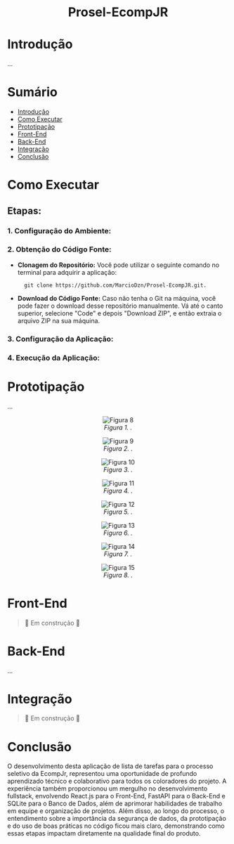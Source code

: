<div align="center">

# Prosel-EcompJR

</div>

<A name= "Intr"></A>

# Introdução

...

# Sumário
- <A href = "#Intr">Introdução</A><br>
- <A href = "#Exec">Como Executar</A><br>
- <A href = "#Prot">Prototipação</A><br>
- <A href = "#Front">Front-End</A><br>
- <A href = "#Back">Back-End</A><br>
- <A href = "#Inte">Integração</A><br>
- <A href = "#Conc">Conclusão</A><br>

<A name="Exec"></A>
# Como Executar

## Etapas:

### 1. Configuração do Ambiente:

     
### 2. Obtenção do Código Fonte:

   - **Clonagem do Repositório:** Você pode utilizar o seguinte comando no terminal para adquirir a aplicação:                                          

           git clone https://github.com/MarcioDzn/Prosel-EcompJR.git.
     
   - **Download do Código Fonte:** Caso não tenha o Git na máquina, você pode fazer o download desse repositório manualmente. Vá até o canto superior, selecione "Code" e depois "Download ZIP", e então extraia o arquivo ZIP na sua máquina.

### 3. Configuração da Aplicação:



### 4. Execução da Aplicação:

  

<A name="Prot"></A>
# Prototipação

...

<div align="center">
   
   ![Figura 8](Imagens/menucliente.png)
   <br/> <em>Figura 1. .</em> <br/>
   
   </div>

  <div align="center">
   
   ![Figura 9](Imagens/opcao2cliente.png)
   <br/> <em>Figura 2. .</em> <br/>
   
   </div>

   <div align="center">
   
   ![Figura 10](Imagens/opcao5cliente1.png)
   <br/> <em>Figura 3. .</em> <br/>
   
   </div>

   <div align="center">
   
   ![Figura 11](Imagens/opcao1cliente.png)
   <br/> <em>Figura 4. .</em> <br/>
   
   </div>

   <div align="center">
   
   ![Figura 12](Imagens/opcao5cliente.png)
   <br/> <em>Figura 5. .</em> <br/>
   
   </div>

   <div align="center">
   
   ![Figura 13](Imagens/opcao4cliente.png)
   <br/> <em>Figura 6. .</em> <br/>
   
   </div>

   <div align="center">
   
   ![Figura 14](Imagens/opcao3cliente.png)
   <br/> <em>Figura 7. .</em> <br/>
   
   </div>

   <div align="center">
   
   ![Figura 15](Imagens/opcao5cliente2.png)
   <br/> <em>Figura 8. .</em> <br/>
   
   </div>

<A name="Front"></A>
# Front-End

> :construction: Em construção :construction:

<A name= "Back"></A>
# Back-End

...

<A name= "Inte"></A>
# Integração

> :construction: Em construção :construction:
 
<A name="Conc"></A>
# Conclusão

O desenvolvimento desta aplicação de lista de tarefas para o processo seletivo da EcompJr, representou uma oportunidade de profundo aprendizado técnico e colaborativo para todos os coloradores do projeto. A experiência também proporcionou um mergulho no desenvolvimento fullstack, envolvendo React.js para o Front-End, FastAPI para o Back-End e SQLite para o Banco de Dados, além de aprimorar habilidades de trabalho em equipe e organização de projetos. Além disso, ao longo do processo, o entendimento sobre a importância da segurança de dados, da prototipação e do uso de boas práticas no código ficou mais claro, demonstrando como essas etapas impactam diretamente na qualidade final do produto. 
 
